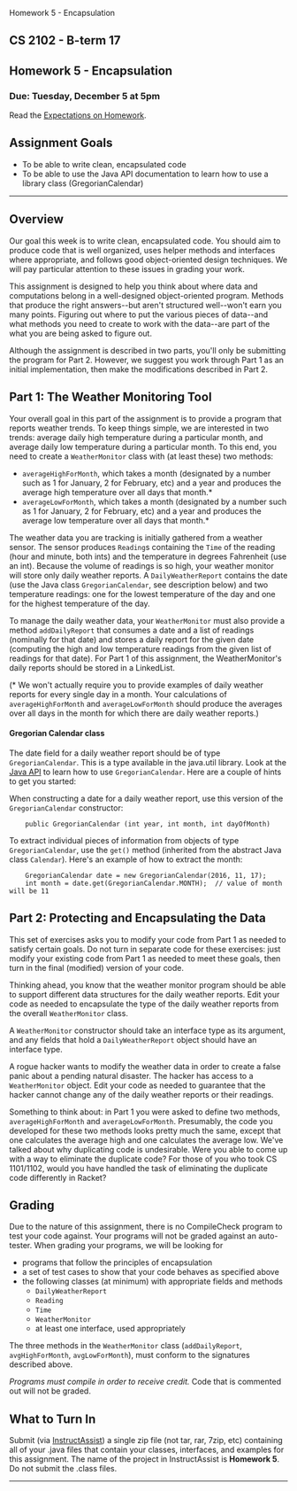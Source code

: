 Homework 5 - Encapsulation

CS 2102 - B-term 17
-------------------

Homework 5 - Encapsulation
--------------------------

### Due: Tuesday, December 5 at 5pm

 Read the [Expectations on Homework](http://www.cs.wpi.edu/~cs2102/common/hw-expectations.html).

Assignment Goals
----------------

-   To be able to write clean, encapsulated code
-   To be able to use the Java API documentation to learn how to use a library class (GregorianCalendar)

* * * * *

Overview
--------

Our goal this week is to write clean, encapsulated code. You should aim to produce code that is well organized, uses helper methods and interfaces where appropriate, and follows good object-oriented design techniques. We will pay particular attention to these issues in grading your work.

This assignment is designed to help you think about where data and computations belong in a well-designed object-oriented program. Methods that produce the right answers--but aren't structured well--won't earn you many points. Figuring out where to put the various pieces of data--and what methods you need to create to work with the data--are part of the what you are being asked to figure out.

Although the assignment is described in two parts, you'll only be submitting the program for Part 2. However, we suggest you work through Part 1 as an initial implementation, then make the modifications described in Part 2.

Part 1: The Weather Monitoring Tool
-----------------------------------

Your overall goal in this part of the assignment is to provide a program that reports weather trends. To keep things simple, we are interested in two trends: average daily high temperature during a particular month, and average daily low temperature during a particular month. To this end, you need to create a `WeatherMonitor` class with (at least these) two methods:

-   `averageHighForMonth`, which takes a month (designated by a number such as 1 for January, 2 for February, etc) and a year and produces the average high temperature over all days that month.\*
-   `averageLowForMonth`, which takes a month (designated by a number such as 1 for January, 2 for February, etc) and a year and produces the average low temperature over all days that month.\*

The weather data you are tracking is initially gathered from a weather sensor. The sensor produces `Reading`s containing the `Time` of the reading (hour and minute, both ints) and the temperature in degrees Fahrenheit (use an int). Because the volume of readings is so high, your weather monitor will store only daily weather reports. A `DailyWeatherReport` contains the date (use the Java class `GregorianCalendar`, see description below) and two temperature readings: one for the lowest temperature of the day and one for the highest temperature of the day.

To manage the daily weather data, your `WeatherMonitor` must also provide a method `addDailyReport` that consumes a date and a list of readings (nominally for that date) and stores a daily report for the given date (computing the high and low temperature readings from the given list of readings for that date). For Part 1 of this assignment, the WeatherMonitor's daily reports should be stored in a LinkedList.

(\* We won't actually require you to provide examples of daily weather reports for every single day in a month. Your calculations of `averageHighForMonth` and `averageLowForMonth` should produce the averages over all days in the month for which there are daily weather reports.)

#### Gregorian Calendar class

The date field for a daily weather report should be of type `GregorianCalendar`. This is a type available in the java.util library. Look at the [Java API](https://docs.oracle.com/javase/9/docs/api/index.html?overview-summary.html) to learn how to use `GregorianCalendar`. Here are a couple of hints to get you started:

When constructing a date for a daily weather report, use this version of the `GregorianCalendar` constructor:

        public GregorianCalendar (int year, int month, int dayOfMonth)

To extract individual pieces of information from objects of type `GregorianCalendar`, use the `get()` method (inherited from the abstract Java class `Calendar`). Here's an example of how to extract the month:

        GregorianCalendar date = new GregorianCalendar(2016, 11, 17);
        int month = date.get(GregorianCalendar.MONTH);  // value of month will be 11

Part 2: Protecting and Encapsulating the Data
---------------------------------------------

This set of exercises asks you to modify your code from Part 1 as needed to satisfy certain goals. Do not turn in separate code for these exercises: just modify your existing code from Part 1 as needed to meet these goals, then turn in the final (modified) version of your code.

Thinking ahead, you know that the weather monitor program should be able to support different data structures for the daily weather reports. Edit your code as needed to encapsulate the type of the daily weather reports from the overall `WeatherMonitor` class.

A `WeatherMonitor` constructor should take an interface type as its argument, and any fields that hold a `DailyWeatherReport` object should have an interface type.

A rogue hacker wants to modify the weather data in order to create a false panic about a pending natural disaster. The hacker has access to a `WeatherMonitor` object. Edit your code as needed to guarantee that the hacker cannot change any of the daily weather reports or their readings.

Something to think about: in Part 1 you were asked to define two methods, `averageHighForMonth` and `averageLowForMonth`. Presumably, the code you developed for these two methods looks pretty much the same, except that one calculates the average high and one calculates the average low. We've talked about why duplicating code is undesirable. Were you able to come up with a way to eliminate the duplicate code? For those of you who took CS 1101/1102, would you have handled the task of eliminating the duplicate code differently in Racket?

Grading
-------

Due to the nature of this assignment, there is no CompileCheck program to test your code against. Your programs will not be graded against an auto-tester. When grading your programs, we will be looking for

-   programs that follow the principles of encapsulation
-   a set of test cases to show that your code behaves as specified above
-   the following classes (at minimum) with appropriate fields and methods
    -   `DailyWeatherReport`
    -   `Reading`
    -   `Time`
    -   `WeatherMonitor`
    -   at least one interface, used appropriately

The three methods in the `WeatherMonitor` class (`addDailyReport`, `avgHighForMonth`, `avgLowForMonth`), must conform to the signatures described above.

*Programs must compile in order to receive credit.* Code that is commented out will not be graded.

What to Turn In
---------------

Submit (via [InstructAssist](https://ia.wpi.edu/cs2102/)) a single zip file (not tar, rar, 7zip, etc) containing all of your .java files that contain your classes, interfaces, and examples for this assignment. The name of the project in InstructAssist is **Homework 5**. Do not submit the .class files.

* * * * *
